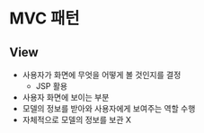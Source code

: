 # MVC 패턴

## View
* 사용자가 화면에 무엇을 어떻게 볼 것인지를 결정
  * JSP 활용
* 사용자 화면에 보이는 부분
* 모델의 정보를 받아와 사용자에게 보여주는 역할 수행
* 자체적으로 모델의 정보를 보관 X